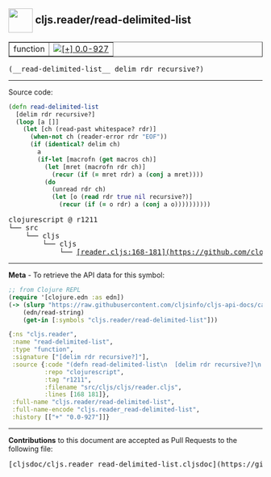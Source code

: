 ## <img width="48px" valign="middle" src="http://i.imgur.com/Hi20huC.png"> cljs.reader/read-delimited-list

 <table border="1">
<tr>

<td>function</td>
<td><a href="https://github.com/cljsinfo/cljs-api-docs/tree/0.0-927"><img valign="middle" alt="[+] 0.0-927" src="https://img.shields.io/badge/+-0.0--927-lightgrey.svg"></a> </td>
</tr>
</table>

 <samp>
(__read-delimited-list__ delim rdr recursive?)<br>
</samp>

---





Source code:

```clj
(defn read-delimited-list
  [delim rdr recursive?]
  (loop [a []]
    (let [ch (read-past whitespace? rdr)]
      (when-not ch (reader-error rdr "EOF"))
      (if (identical? delim ch)
        a
        (if-let [macrofn (get macros ch)]
          (let [mret (macrofn rdr ch)]
            (recur (if (= mret rdr) a (conj a mret))))
          (do
            (unread rdr ch)
            (let [o (read rdr true nil recursive?)]
              (recur (if (= o rdr) a (conj a o))))))))))
```

 <pre>
clojurescript @ r1211
└── src
    └── cljs
        └── cljs
            └── <ins>[reader.cljs:168-181](https://github.com/clojure/clojurescript/blob/r1211/src/cljs/cljs/reader.cljs#L168-L181)</ins>
</pre>


---

__Meta__ - To retrieve the API data for this symbol:

```clj
;; from Clojure REPL
(require '[clojure.edn :as edn])
(-> (slurp "https://raw.githubusercontent.com/cljsinfo/cljs-api-docs/catalog/cljs-api.edn")
    (edn/read-string)
    (get-in [:symbols "cljs.reader/read-delimited-list"]))
```

```clj
{:ns "cljs.reader",
 :name "read-delimited-list",
 :type "function",
 :signature ["[delim rdr recursive?]"],
 :source {:code "(defn read-delimited-list\n  [delim rdr recursive?]\n  (loop [a []]\n    (let [ch (read-past whitespace? rdr)]\n      (when-not ch (reader-error rdr \"EOF\"))\n      (if (identical? delim ch)\n        a\n        (if-let [macrofn (get macros ch)]\n          (let [mret (macrofn rdr ch)]\n            (recur (if (= mret rdr) a (conj a mret))))\n          (do\n            (unread rdr ch)\n            (let [o (read rdr true nil recursive?)]\n              (recur (if (= o rdr) a (conj a o))))))))))",
          :repo "clojurescript",
          :tag "r1211",
          :filename "src/cljs/cljs/reader.cljs",
          :lines [168 181]},
 :full-name "cljs.reader/read-delimited-list",
 :full-name-encode "cljs.reader_read-delimited-list",
 :history [["+" "0.0-927"]]}

```

---

__Contributions__ to this document are accepted as Pull Requests to the following file:

 <pre>
[cljsdoc/cljs.reader_read-delimited-list.cljsdoc](https://github.com/cljsinfo/cljs-api-docs/blob/master/cljsdoc/cljs.reader_read-delimited-list.cljsdoc)
</pre>

